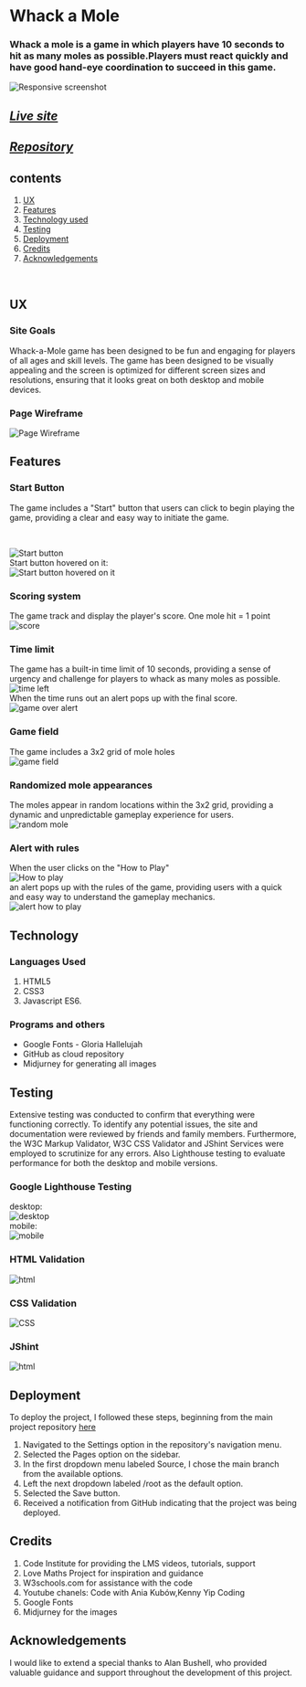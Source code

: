 #  Whack a Mole 

### Whack a mole is a game in which players have 10 seconds to hit as many moles as possible.Players must react quickly and have good hand-eye coordination to succeed in this  game.

![Responsive screenshot](assets/images/readme/responsiv.png)
## *[Live site](https://karoskodev.github.io/Whack-a-Mole/)*
## *[Repository](https://github.com/Karoskodev/Whack-a-Mole)*

## contents

1. [ UX ](#ux)
2. [ Features ](#features)  
3. [ Technology used ](#technology)
4. [ Testing ](#testing)
5. [ Deployment](#deployment)
6. [ Credits](#credits)
7. [ Acknowledgements](#acknowledgements)

<br>

## UX
### Site Goals
Whack-a-Mole game has been designed to be fun and engaging for players of all ages and skill levels.
The game has been designed to be visually appealing and the screen is optimized for different screen sizes and resolutions, ensuring that it looks great on both desktop and mobile devices.

### Page Wireframe

  ![Page Wireframe](assets/images/readme/wire.png)

## Features

### Start Button
 The game includes a "Start" button that users can click to begin playing the game, providing a clear and easy way to initiate the game.

<br>

![Start button](assets/images/readme/button1.png)
<br>
Start button hovered on it:
<br>
![Start button hovered on it](assets/images/readme/button2.jpg)

### Scoring system
The game track and display the player's score. One mole hit = 1 point
<br>
![score](assets/images/readme/score.png)

### Time limit
The game has a built-in time limit of 10 seconds, providing a sense of urgency and challenge for players to whack as many moles as possible.
<br>
![time left](assets/images/readme/time.png)
<br>
When the time runs out an alert pops up with the final score.
<br>
![game over alert](assets/images/readme/final.png)

### Game field
The game includes a 3x2 grid of mole holes
<br>
![game field](assets/images/readme/field.png)

### Randomized mole appearances
The moles appear in random  locations within the 3x2 grid, providing a dynamic and unpredictable gameplay experience for users.
<br>
![random mole](assets/images/readme/random.png)


### Alert with rules 
When the user clicks on the "How to Play"
<br> 
![How to play](assets/images/readme/how.png)
<br>
an alert pops up with the rules of the game, providing users with a quick and easy way to understand the gameplay mechanics.
<br>
![alert how to play](assets/images/readme/howalert.png)

## Technology
 ### Languages Used
  1. HTML5
  2. CSS3
  3. Javascript ES6.
 ### Programs and others
 - Google Fonts - Gloria Hallelujah
 - GitHub as cloud repository
 - Midjurney for generating all images 

## Testing
Extensive testing was conducted to confirm that everything were functioning correctly.
To identify any potential issues, the site and documentation were reviewed by friends and family members.
Furthermore, the W3C Markup Validator, W3C CSS Validator and JShint Services were employed to scrutinize for any errors.
Also Lighthouse testing to evaluate performance for both the desktop and mobile versions.
 
### Google Lighthouse Testing
desktop:
<br>
![desktop](assets/images/readme/pc.png)
<br>
mobile:
<br>
![mobile](assets/images/readme/mobile.png)

### HTML Validation
![html](assets/images/readme/t1.png)

### CSS Validation
![CSS](assets/images/readme/t2.png)

### JShint 
![html](assets/images/readme/js.png)

## Deployment

  To deploy the project, I followed these steps, beginning from the main project repository [here](https://github.com/Karoskodev/Whack-a-Mole)

1. Navigated to the Settings option in the repository's navigation menu.
2. Selected the Pages option on the sidebar.
3. In the first dropdown menu labeled Source, I chose the main branch from the available options.
4. Left the next dropdown labeled /root as the default option.
5. Selected the Save button.
6. Received a notification from GitHub indicating that the project was being deployed.

## Credits
 1. Code Institute for providing the LMS videos, tutorials, support
 2. Love Maths Project for inspiration and guidance
 3. W3schools.com for assistance with the code
 5. Youtube chanels: Code with Ania Kubów,Kenny Yip Coding
 6. Google Fonts 
 7. Midjurney for the images

## Acknowledgements
I would like to extend a special thanks to Alan Bushell, who provided valuable guidance and support throughout the development of this project.
